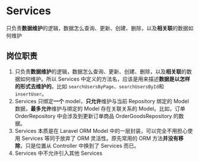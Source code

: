 # Services  
只负责**数据维护**的逻辑，数据怎么查询、更新、创建、删除，以及**相关联**的数据如何维护

## 岗位职责
1. 只负责**数据维护**的逻辑，数据怎么查询、更新、创建、删除，以及**相关联**的数据如何维护。所以 Services 中定义的方法名，应该是用来描述**数据是以怎样的形式去维护的**。比如 `searchUsersByPage`、`searchUsersById`和`insertUser`。
2. Services 只绑定**一个** model，**只允许**维护与当前 Repository 绑定的 Model 数据，**最多允许**维护与绑定的 Model 存在关联关系的 Model。比如，订单 OrderRepository 中会涉及到更新订单商品 OrderGoodsRepository 的数据。
3. Services 本质是在 Laravel ORM Model 中的一层封装，可以完全不用担心使用 Services 等同于放弃了 ORM 灵活性。原先常用的 ORM 方法**并没有移除**，只是位置从 Controller 中换到了 Services 而已。
4. Services 中不允许引入其他 Services